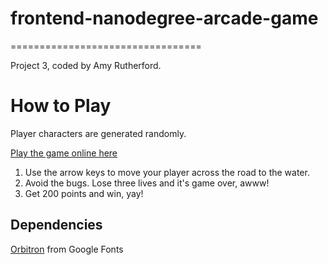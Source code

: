 # frontend-nanodegree-arcade-game
=================================

Project 3, coded by Amy Rutherford.

# How to Play
Player characters are generated randomly.

[Play the game online here](https://clever-babbage-979bda.netlify.com/)

1. Use the arrow keys to move your player across the road to the water.
2. Avoid the bugs. Lose three lives and it's game over, awww!
3. Get 200 points and win, yay!

## Dependencies


[Orbitron](https://fonts.google.com/specimen/Orbitron) from Google Fonts

